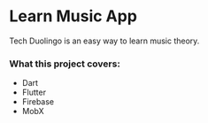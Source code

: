 # Learn Music App

Tech Duolingo is an easy way to learn music theory.

### What this project covers:

* Dart
* Flutter
* Firebase
* MobX
